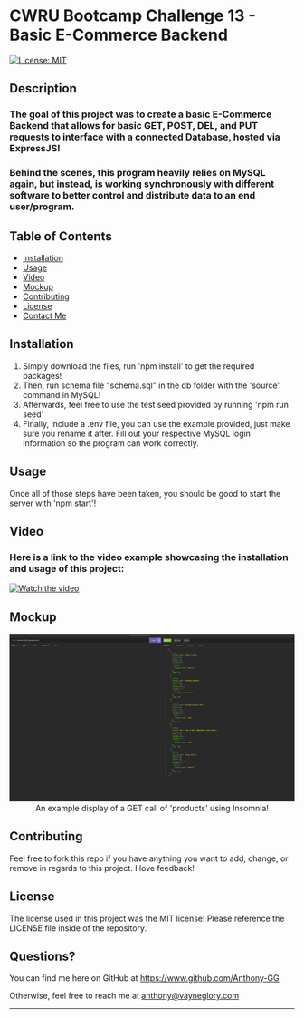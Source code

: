 # CWRU Bootcamp Challenge 13 - Basic E-Commerce Backend

[![License: MIT](https://img.shields.io/badge/License-MIT-yellow.svg)](https://opensource.org/licenses/MIT)
    
## Description
    
### The goal of this project was to create a basic E-Commerce Backend that allows for basic GET, POST, DEL, and PUT requests to interface with a connected Database, hosted via ExpressJS!
### Behind the scenes, this program heavily relies on MySQL again, but instead, is working synchronously with different software to better control and distribute data to an end user/program.

## Table of Contents

- [Installation](#installation)
- [Usage](#usage)
- [Video](#video)
- [Mockup](#mockup)
- [Contributing](#contributing)
- [License](#license)
- [Contact Me](#questions)

## Installation

1. Simply download the files, run 'npm install' to get the required packages!<br>
2. Then, run schema file "schema.sql" in the db folder with the 'source' command in MySQL!<br>
3. Afterwards, feel free to use the test seed provided by running 'npm run seed'<br>
4. Finally, include a .env file, you can use the example provided, just make sure you rename it after. Fill out your respective MySQL login information so the program can work correctly.<br>


## Usage

Once all of those steps have been taken, you should be good to start the server with 'npm start'!

## Video

### Here is a link to the video example showcasing the installation and usage of this project:
[![Watch the video](https://img.youtube.com/vi/Hnxx6B_A7Uc/maxresdefault.jpg)](https://www.youtube.com/watch?v=Hnxx6B_A7Uc)

## Mockup
<div style="text-align:center">
    <img src="./assets/img/e-commerce-product-GET-final.png" width="1000px" alt="An example display of a GET call of products using Insomnia"><br>
    An example display of a GET call of 'products' using Insomnia!
</div>

## Contributing

Feel free to fork this repo if you have anything you want to add, change, or remove in regards to this project. I love feedback!

## License

The license used in this project was the MIT license! Please reference the LICENSE file inside of the repository.

## Questions?

You can find me here on GitHub at https://www.github.com/Anthony-GG

Otherwise, feel free to reach me at anthony@vayneglory.com

---